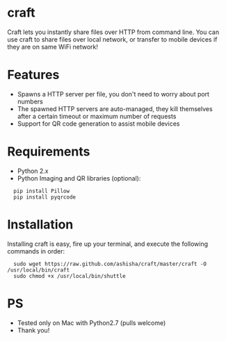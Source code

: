 # craft
Craft lets you instantly share files over HTTP from command line. You can use craft to share files over local network, or transfer to mobile devices if they are on same WiFi network!


# Features
* Spawns a HTTP server per file, you don't need to worry about port numbers
* The spawned HTTP servers are auto-managed, they kill themselves after a certain timeout or maximum number of requests
* Support for QR code generation to assist mobile devices


# Requirements
* Python 2.x
* Python Imaging and QR libraries (optional):
```
  pip install Pillow
  pip install pyqrcode
```

# Installation
Installing craft is easy, fire up your terminal, and execute the following commands in order:
```
  sudo wget https://raw.github.com/ashisha/craft/master/craft -O /usr/local/bin/craft
  sudo chmod +x /usr/local/bin/shuttle
```

# PS
* Tested only on Mac with Python2.7 (pulls welcome)
* Thank you!
